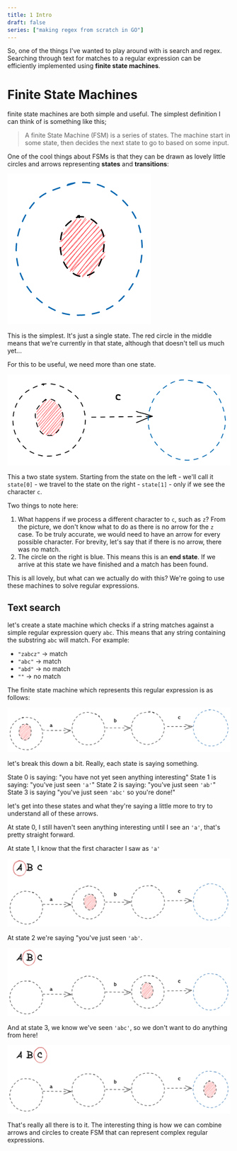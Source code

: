 ```yaml
---
title: 1 Intro
draft: false
series: ["making regex from scratch in GO"]
---
```


So, one of the things I've wanted to play around with is search and regex. Searching through text for matches to a regular expression can be efficiently implemented using **finite state machines**.

# Finite State Machines
finite state machines are both simple and useful. The simplest definition I can think of is something like this;

> A finite State Machine (FSM) is a series of states. The machine start in some state, then decides the next state to go to based on some input. 

One of the cool things about FSMs is that they can be drawn as lovely little circles and arrows representing **states** and **transitions**:

![Pasted-image-20220119151322.png](/img/Pasted-image-20220119151322.png)

This is the simplest. It's just a single state. The red circle in the middle means that we're currently in that state, although that doesn't tell us much yet...

For this to be useful, we need more than one state.


![Pasted-image-20220119151437.png](/img/Pasted-image-20220119151437.png)

This a two state system. Starting from the state on the left - we'll call it `state[0]` - we travel to the state on the right - `state[1]` - only if we see the character `c`.

Two things to note here:
1. What happens if we process a different character to `c`, such as `z`? From the picture, we don't know what to do as there is no arrow for the `z` case. To be truly accurate, we would need to have an arrow for every possible character. For brevity, let's say that if there is no arrow, there was no match.
2. The circle on the right is blue. This means this is an **end state**. If we arrive at this state we have finished and a match has been found.

This is all lovely, but what can we actually do with this? We're going to use these machines to solve regular expressions.

## Text search

let's create a state machine which checks if a string matches against a simple regular expression query `abc`. This means that any string containing the substring `abc` will match. For example: 
- `"zabcz"` -> match
- `"abc"` -> match
- `"abd"` -> no match
- `""` -> no match

The finite state machine which represents this regular expression is as follows:

![Pasted-image-20220710201842.png](/img/Pasted-image-20220710201842.png)

let's break this down a bit. Really, each state is saying something.

State 0 is saying: "you have not yet seen anything interesting"
State 1 is saying: "you've just seen `'a'`"
State 2 is saying: "you've just seen `'ab'`"
State 3 is saying "you've just seen `'abc'` so you're done!"

let's get into these states and what they're saying a little more to try to understand all of these arrows.

At state 0, I still haven't seen anything interesting until I see an `'a'`, that's pretty straight forward.

At state 1, I know that the first character I saw as `'a'`

![Pasted-image-20220710202102.png](/img/Pasted-image-20220710202102.png)

At state 2 we're saying "you've just seen `'ab'`.

![Pasted-image-20220710202144.png](/img/Pasted-image-20220710202144.png)

And at state 3, we know we've seen `'abc'`, so we don't want to do anything from here!

![Pasted-image-20220710202159.png](/img/Pasted-image-20220710202159.png)

That's really all there is to it. The interesting thing is how we can combine arrows and circles to create FSM that can represent complex regular expressions.